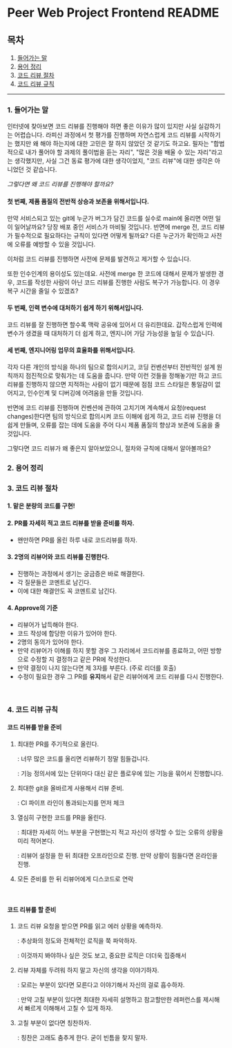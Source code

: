 # Peer Web Project Frontend README

## 목차

1. [들어가는 말](#1-들어가는-말)
2. [용어 정리](#2-용어-정리)
3. [코드 리뷰 절차](#3-코드-리뷰-절차)
4. [코드 리뷰 규칙](#4-코드-리뷰-규칙)

---

### 1. 들어가는 말

인터넷에 찾아보면 코드 리뷰를 진행해야 하면 좋은 이유가 많이 있지만 사실 실감하기는 어렵습니다. 라피신 과정에서 첫 평가를 진행하며 자연스럽게 코드 리뷰를 시작하기는 했지만 왜 해야 하는지에 대한 고민은 잘 하지 않았던 것 같기도 하고요. 필자는 "합법적으로 내가 풀어야 할 과제의 풀이법을 듣는 자리", "많은 것을 배울 수 있는 자리"라고는 생각했지만, 사실 그건 동료 평가에 대한 생각이었지, "코드 리뷰"에 대한 생각은 아니었던 것 같습니다.

_그렇다면 왜 코드 리뷰를 진행해야 할까요?_

#### 첫 번째, 제품 품질의 전반적 상승과 보존을 위해서입니다.

만약 서비스되고 있는 git에 누군가 버그가 담긴 코드를 실수로 main에 올리면 어떤 일이 일어날까요? 당장 배포 중인 서비스가 마비될 것입니다. 반면에 merge 전, 코드 리뷰가 필수적으로 필요하다는 규칙이 있다면 어떻게 될까요? 다른 누군가가 확인하고 사전에 오류를 예방할 수 있을 것입니다.

이처럼 코드 리뷰를 진행하면 사전에 문제를 발견하고 제거할 수 있습니다.

또한 인수인계의 용이성도 있는데요. 사전에 merge 한 코드에 대해서 문제가 발생한 경우, 코드를 작성한 사람이 아닌 코드 리뷰를 진행한 사람도 복구가 가능합니다. 이 경우 복구 시간을 줄일 수 있겠죠?

#### 두 번째, 인력 변수에 대처하기 쉽게 하기 위해서입니다.

코드 리뷰를 잘 진행하면 할수록 맥락 공유에 있어서 더 유리한데요. 갑작스럽게 인력에 변수가 생겼을 때 대처하기 더 쉽게 하고, 엔지니어 가담 가능성을 높일 수 있습니다.

#### 세 번째, 엔지니어링 업무의 효율화를 위해서입니다.

각자 다른 개인의 방식을 하나의 팀으로 합의시키고, 코딩 컨벤션부터 전반적인 설계 원칙까지 점진적으로 맞춰가는 데 도움을 줍니다. 만약 이런 것들을 정해놓기만 하고 코드 리뷰를 진행하지 않으면 지적하는 사람이 없기 때문에 점점 코드 스타일은 통일감이 없어지고, 인수인계 및 디버깅에 어려움을 만들 것입니다.

반면에 코드 리뷰를 진행하며 컨벤션에 관하여 고치기며 계속해서 요청(request changes)한다면 팀의 방식으로 합의시켜 코드 이해에 쉽게 하고, 코드 리뷰 진행을 더 쉽게 만들며, 오류를 잡는 데에 도움을 주어 다시 제품 품질의 향상과 보존에 도움을 줄 것입니다.

그렇다면 코드 리뷰가 왜 좋은지 알아보았으니, 절차와 규칙에 대해서 알아볼까요?

### 2. 용어 정리

### 3. 코드 리뷰 절차

#### 1. 맡은 분량의 코드를 구현!

#### 2. PR를 자세히 적고 코드 리뷰를 받을 준비를 하자.

- 왠만하면 PR를 올린 하루 내로 코드리뷰를 하자.

#### 3. 2명의 리뷰어와 코드 리뷰를 진행한다.

- 진행하는 과정에서 생기는 궁금증은 바로 해결한다.
- 각 질문들은 코멘트로 남긴다.
- 이에 대한 해결안도 꼭 코멘트로 남긴다.

#### 4. Approve의 기준

- 리뷰어가 납득해야 한다.
- 코드 작성에 합당한 이유가 있어야 한다.
- 2명의 동의가 있어야 한다.
- 만약 리뷰어가 이해를 하지 못할 경우 그 자리에서 코드리뷰를 종료하고, 어떤 방향으로 수정할 지 결정하고 같은 PR에 작성한다.
- 만약 결정이 나지 않는다면 제 3자를 부른다. (주로 리더를 호출)
- 수정이 필요한 경우 그 PR를 **유지**해서 같은 리뷰어에게 코드 리뷰를 다시 진행한다.

</br>

### 4. 코드 리뷰 규칙

#### 코드 리뷰를 받을 준비

1. 최대한 PR를 주기적으로 올린다.

   : 너무 많은 코드를 올리면 리뷰하기 정말 힘들겁니다.

   : 기능 정의서에 있는 단위마다 대신 같은 플로우에 있는 기능을 묶어서 진행합니다.

2. 최대한 git을 올바르게 사용해서 리뷰 준비.

   : CI 파이프 라인이 통과되는지를 먼저 체크

3. 열심히 구현한 코드를 PR을 올린다.

   : 최대한 자세히 어느 부분을 구현했는지 적고 자신이 생각할 수 있는 오류의 상황을 미리 적어본다.

   : 리뷰어 설정을 한 뒤 최대한 오프라인으로 진행. 만약 상황이 힘들다면 온라인을 진행.

4. 모든 준비를 한 뒤 리뷰어에게 디스코드로 연락

</br>

#### 코드 리뷰를 할 준비

1. 코드 리뷰 요청을 받으면 PR를 읽고 에러 상황을 예측하자.

   : 추상화의 정도와 전체적인 로직을 쭉 파악하자.

   : 이것까지 봐야하나 싶은 것도 보고, 중요한 로직은 더더욱 집중해서

2. 리뷰 자체를 두려워 하지 말고 자신의 생각을 이야기하자.

   : 모르는 부분이 있다면 모른다고 이야기해서 자신의 걸로 흡수하자.

   : 만약 고칠 부분이 있다면 최대한 자세히 설명하고 참고할만한 레퍼런스를 제시해서 빠르게 이해해서 고칠 수 있게 하자.

3. 고칠 부분이 없다면 칭찬하자.

   : 칭찬은 고래도 춤추게 한다. 굳이 빈틈을 찾지 말자.
